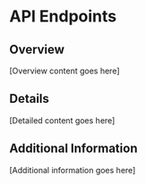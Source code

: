 # API Endpoints

## Overview

[Overview content goes here]

## Details

[Detailed content goes here]

## Additional Information

[Additional information goes here]
